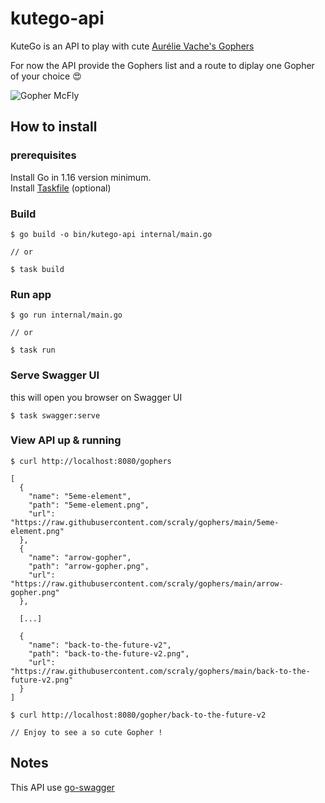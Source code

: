 # kutego-api

KuteGo is an API to play with cute [Aurélie Vache's Gophers](https://github.com/scraly/gophers)

For now the API provide the Gophers list and a route to diplay one Gopher of your choice 😍

![Gopher McFly](https://raw.githubusercontent.com/scraly/gophers/main/back-to-the-future-v2.png)

## How to install 

### prerequisites
Install Go in 1.16 version minimum.  
Install [Taskfile](https://taskfile.dev/#/installation) (optional)

### Build 

``` 
$ go build -o bin/kutego-api internal/main.go

// or 

$ task build
```

### Run app 

``` 
$ go run internal/main.go

// or 

$ task run
```

### Serve Swagger UI 
this will open you browser on Swagger UI
``` 
$ task swagger:serve
```
### View API up & running

```
$ curl http://localhost:8080/gophers

[
  {
    "name": "5eme-element",
    "path": "5eme-element.png",
    "url": "https://raw.githubusercontent.com/scraly/gophers/main/5eme-element.png"
  },
  {
    "name": "arrow-gopher",
    "path": "arrow-gopher.png",
    "url": "https://raw.githubusercontent.com/scraly/gophers/main/arrow-gopher.png"
  },

  [...]

  {
    "name": "back-to-the-future-v2",
    "path": "back-to-the-future-v2.png",
    "url": "https://raw.githubusercontent.com/scraly/gophers/main/back-to-the-future-v2.png"
  }
]

$ curl http://localhost:8080/gopher/back-to-the-future-v2

// Enjoy to see a so cute Gopher ! 
```

## Notes

This API use [go-swagger](https://goswagger.io/install.html)

